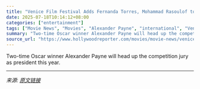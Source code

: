 ```yaml
---
title: "Venice Film Festival Adds Fernanda Torres, Mohammad Rasoulof to Competition Jury"
date: 2025-07-18T10:14:12+08:00
categories: ["entertainment"]
tags: ["Movie News", "Movies", "Alexander Payne", "international", "Venice Film Festival", "Venice Film Festival 2025"]
summary: "Two-time Oscar winner Alexander Payne will head up the competition jury as president this year."
source_url: "https://www.hollywoodreporter.com/movies/movie-news/venice-film-festibal-2025-competition-jury-fernanda-torres-1236319407/"
---
```


Two-time Oscar winner Alexander Payne will head up the competition jury as president this year.

---

*来源: [原文链接](https://www.hollywoodreporter.com/movies/movie-news/venice-film-festibal-2025-competition-jury-fernanda-torres-1236319407/)*
